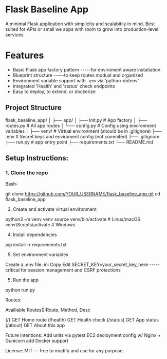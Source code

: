 # Flask Baseline App

A minimal Flask application with simplicity and scalabitily in mind. Best suited for APIs or small we apps with room to grow into production-level services.

# Features

- Basic Flask app factory pattern  -----for enviroment aware instatiation
- Blueprint structure  -----to keep routes modual and organized 
- Environment variable support with `.env` via 'python-dotenv'
- integrated 'Health' and 'status' check endpoints
- Easy to deploy, to extend, or dockerize

## Project Structure

flask_baseline_app/
│
├── app/
│ ├── init.py # App factory
│ ├── routes.py # All app routes
│ └── config.py # Config using environment variables
│
├── venv/ # Virtual environment (should be in .gitignore)
├── .env # Secret keys and enviroment config (not commited)
├── .gitignore
├── run.py # app entry point
├── requirements.txt
└── README.md

## Setup Instructions:

### 1. Clone the repo

Bash-

git clone https://github.com/YOUR_USERNAME/flask_baseline_app.git
cd flask_baseline_app

2. Create and activate virtual environment
   
python3 -m venv venv
source venv/bin/activate  # Linux/macOS
venv\Scripts\activate     # Windows

4. Install dependencies

pip install -r requirements.txt

5. Set environment variables

Create a .env file:
ini
Copy
Edit
SECRET_KEY=your_secret_key_here -----critical for session management and CSRF protections

5. Run the app

python run.py

Routes:

Availiable Routes():Route, Method, Desc

(/)	     GET   Home route
(/health)  GET  Health check
(/status)  GET	 App status
(/about)	 GET About this app

Future intentions:
Add units via pytest
EC2 deoloyment config w/ Nginx + Gunicorn
add Docker support

License:
MIT — free to modify and use for any purpose.
